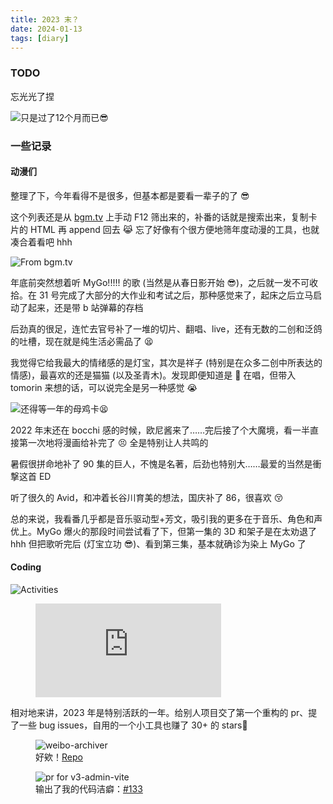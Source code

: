 ```yaml
---
title: 2023 末？
date: 2024-01-13
tags: [diary]
---
```


### TODO

忘光光了捏

![只是过了12个月而已😎](/blog/diary/2023-2024.webp)

### 一些记录

#### 动漫们

整理了下，今年看得不是很多，但基本都是要看一辈子的了 😎

这个列表还是从 [bgm.tv] 上手动 F12 筛出来的，补番的话就是搜索出来，复制卡片的 HTML 再 append 回去 😹 忘了好像有个很方便地筛年度动漫的工具，也就凑合着看吧 hhh

![From bgm.tv](/blog/diary/23-anime.webp)

年底前突然想着听 MyGo!!!!! 的歌 (当然是从春日影开始 😎)，之后就一发不可收拾。在 31 号完成了大部分的大作业和考试之后，那种感觉来了，起床之后立马启动了起来，还是带 b 站弹幕的存档

后劲真的很足，连忙去官号补了一堆的切片、翻唱、live，还有无数的二创和泛鸽的吐槽，现在就是纯生活必需品了 😫

我觉得它给我最大的情绪感的是灯宝，其次是祥子 (特别是在众多二创中所表达的情感)，最喜欢的还是猫猫 (以及圣青木)。发现即便知道是 🐏 在唱，但带入 tomorin 来想的话，可以说完全是另一种感觉 😭

![还得等一年的母鸡卡😫](/blog/diary/mygo-meme.webp)

2022 年末还在 bocchi 感的时候，欧尼酱来了……完后接了个大魔境，看一半直接第一次地将漫画给补完了 😣 全是特别让人共鸣的

暑假很拼命地补了 90 集的巨人，不愧是名著，后劲也特别大……最爱的当然是衝撃这首 ED

听了很久的 Avid，和冲着长谷川育美的想法，国庆补了 86，很喜欢 😚

总的来说，我看番几乎都是音乐驱动型+芳文，吸引我的更多在于音乐、角色和声优上。MyGo 爆火的那段时间尝试看了下，但第一集的 3D 和架子是在太劝退了 hhh 但把歌听完后 (灯宝立功 😎)、看到第三集，基本就确诊为染上 MyGo 了

#### Coding

![Activities](/blog/diary/2023-time.webp)

<figure><embed style="width: 70%" src="https://wakatime.com/share/@Chilfish/171112ac-ec19-44f7-a3df-d3c8626cdccb.svg"></embed></figure>

相对地来讲，2023 年是特别活跃的一年。给别人项目交了第一个重构的 pr、提了一些 bug issues，自用的一个小工具也赚了 30+ 的 stars🥳

<figure>
  <img
    src="https://opengraph.githubassets.com/1/Chilfish/Weibo-archiver"
    alt="weibo-archiver"
  >
  <figcaption>
    好欸！<a href="https://github.com/Chilfish/Weibo-archiver">Repo</a>
  </figcaption>
</figure>

<figure>
  <img
    src="https://opengraph.githubassets.com/1/un-pany/v3-admin-vite/pull/133"
    alt="pr for v3-admin-vite"
  >
  <figcaption>
    输出了我的代码洁癖：<a href="https://github.com/un-pany/v3-admin-vite/pull/133">#133</a>
  </figcaption>
</figure>

[bgm.tv]: https://bgm.tv/anime/browser/airtime/2023?sort=rank
